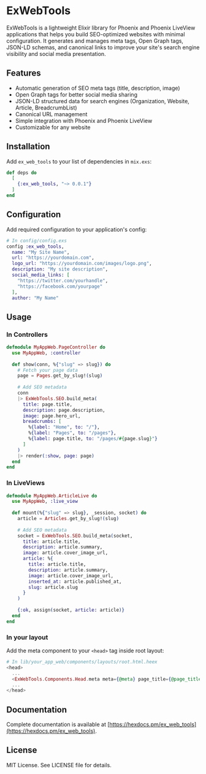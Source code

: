 # ExWebTools

ExWebTools is a lightweight Elixir library for Phoenix and Phoenix LiveView applications that helps you build SEO-optimized websites with minimal configuration. It generates and manages meta tags, Open Graph tags, JSON-LD schemas, and canonical links to improve your site's search engine visibility and social media presentation.

## Features

- Automatic generation of SEO meta tags (title, description, image)
- Open Graph tags for better social media sharing
- JSON-LD structured data for search engines (Organization, Website, Article, BreadcrumbList)
- Canonical URL management
- Simple integration with Phoenix and Phoenix LiveView
- Customizable for any website

## Installation

Add `ex_web_tools` to your list of dependencies in `mix.exs`:

```elixir
def deps do
  [
    {:ex_web_tools, "~> 0.0.1"}
  ]
end
```

## Configuration

Add required configuration to your application's config:

```elixir
# In config/config.exs
config :ex_web_tools,
  name: "My Site Name",
  url: "https://yourdomain.com",
  logo_url: "https://yourdomain.com/images/logo.png",
  description: "My site description",
  social_media_links: [
    "https://twitter.com/yourhandle",
    "https://facebook.com/yourpage"
  ],
  author: "My Name"
```

## Usage

### In Controllers

```elixir
defmodule MyAppWeb.PageController do
  use MyAppWeb, :controller
  
  def show(conn, %{"slug" => slug}) do
    # Fetch your page data
    page = Pages.get_by_slug!(slug)
    
    # Add SEO metadata
    conn
    |> ExWebTools.SEO.build_meta(
      title: page.title,
      description: page.description,
      image: page.hero_url,
      breadcrumbs: [
        %{label: "Home", to: "/"},
        %{label: "Pages", to: "/pages"},
        %{label: page.title, to: "/pages/#{page.slug}"}
      ]
    )
    |> render(:show, page: page)
  end
end
```

### In LiveViews

```elixir
defmodule MyAppWeb.ArticleLive do
  use MyAppWeb, :live_view
  
  def mount(%{"slug" => slug}, _session, socket) do
    article = Articles.get_by_slug!(slug)
    
    # Add SEO metadata
    socket = ExWebTools.SEO.build_meta(socket,
      title: article.title,
      description: article.summary,
      image: article.cover_image_url,
      article: %{
        title: article.title,
        description: article.summary,
        image: article.cover_image_url,
        inserted_at: article.published_at,
        slug: article.slug
      }
    )
    
    {:ok, assign(socket, article: article)}
  end
end
```

### In your layout

Add the meta component to your `<head>` tag inside root layout:

```elixir
# In lib/your_app_web/components/layouts/root.html.heex
<head>
  ...
  <ExWebTools.Components.Head.meta meta={@meta} page_title={@page_title} />
  ...
</head>
```

## Documentation

Complete documentation is available at [https://hexdocs.pm/ex_web_tools](https://hexdocs.pm/ex_web_tools).

## License

MIT License. See LICENSE file for details.

